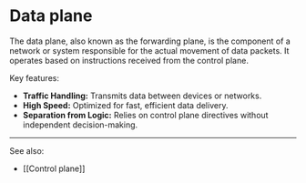 
# Data plane

The data plane, also known as the forwarding plane, is the component of a network or system responsible for the actual movement of data packets. It operates based on instructions received from the control plane.

Key features:

- **Traffic Handling:** Transmits data between devices or networks.
- **High Speed:** Optimized for fast, efficient data delivery.
- **Separation from Logic:** Relies on control plane directives without independent decision-making.

---

See also:

- [[Control plane]]